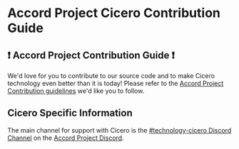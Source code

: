 # Accord Project Cicero Contribution Guide

## ❗ Accord Project Contribution Guide ❗
We'd love for you to contribute to our source code and to make Cicero technology even better than it is today! Please refer to the [Accord Project Contribution guidelines][apcontribute] we'd like you to follow.

## Cicero Specific Information
The main channel for support with Cicero is the [#technology-cicero Discord Channel][apcicerodiscord] on the [Accord Project Discord][apdiscord].

[apcontribute]: https://github.com/accordproject/techdocs/blob/master/CONTRIBUTING.md
[apdiscord]: https://discord.com/invite/Zm99SKhhtA
[apcicerodiscord]: https://discord.gg/FZw5fwse
